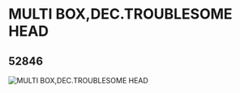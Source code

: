 # MULTI BOX,DEC.TROUBLESOME HEAD
## 52846
![MULTI BOX,DEC.TROUBLESOME HEAD](https://lc-www-live-s.legocdn.com/media/bricks/5/2/4262121.jpg)